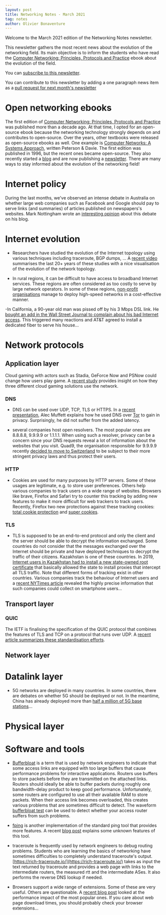 ```yaml
---
layout: post
title: Networking Notes - March 2021
tag: notes
author: Olivier Bonaventure
---
```



Welcome to the March 2021 edition of the Networking Notes newsletter.

This newsletter gathers the most recent news about the evolution
of the networking field. Its main objective is to inform the students
who have read the [Computer Networking: Principles, Protocols and Practice](https://www.computer-networking.info) ebook about the evolution of the field.

You can [subscribe to this newsletter](http://blog.computer-networking.info/notes/).

You can contribute to this newsletter by adding a one paragraph news item as a [pull request for next month's newsletter](https://github.com/cnp3/netnews/edit/main/2021/2021-apr.md) 

# Open networking ebooks

The first edition of [Computer Networking: Principles, Protocols and Practice](https://www.computer-networking.info) was published more than a decade ago. At that time, I opted for an open-source ebook because the networking technology strongly depends on and contributes to open-source. Over the years, other textbooks were released as open-source ebooks as well. One example is [Computer Networks: A Systems Approach](https://www.systemsapproach.org/), written Peterson & Davie. The first edition was published in 1996, but the recent ones became open-source. They also recently started a [blog](https://www.systemsapproach.org/blog) and are now publishing a [newsletter](https://systemsapproach.substack.com/p/welcome). There are many ways to stay informed about the evolution of the networking field! 

# Internet policy

During the last months, we've observed an intense debate in Australia on whether large web companies such as Facebook and Google should pay to serve links (and summaries) of articles published on newspapers's websites. Mark Nottingham wrote an [interesting opinion](https://www.mnot.net/blog/2021/02/18/no-news) about this debate on his blog.


# Internet evolution

- Researchers have studied the evolution of the Internet topology using various techniques including traceroute, BGP dumps, ... A [recent video](https://singularityhub.com/2021/02/28/this-video-shows-the-entire-internet-and-its-evolution-since-1997/amp/?__twitter_impression=true) summarises the last 20+ years of these studies with a nice visualisation of the evolution of the network topology.

- In rural regions, it can be difficult to have access to broadband Internet services. These regions are often considered as too costly to serve by large network operators. In some of these regions, [non-profit organisations](https://blog.apnic.net/2021/02/18/building-your-own-fibre-to-premises-network/) manage to deploy high-speed networks in a cost-effective manner.

-In California, a 90-year old man was pissed off by his 3 Mbps DSL link. He [bought an add in the Wall Street Journal to complain about his bad Internet access](https://arstechnica.com/information-technology/2021/02/90-year-old-gets-att-300mbps-fiber-a-week-after-complaining-in-wsj-print-ad/?utm_brand=arstechnica&utm_source=twitter&utm_social-type=owned&utm_medium=social). This triggered many reactions and AT&T agreed to install a dedicated fiber to serve his house...

# Network protocols

## Application layer

Cloud gaming with actors such as Stadia, GeForce Now and PSNow could change how users play game. A [recent study](https://arxiv.org/abs/2012.06774) provides insight on how they three different cloud gaming solutions use the network.


### DNS

- DNS can be used over UDP, TCP, TLS or HTTPS. In a [recent presentation](https://alecmuffett.com/alecm/presentations/2021-no-port-53-who-dis/no-port-53-who-dis-presentation.pdf), Alec Muffett explains how he used DNS over [Tor](https://www.torproject.org/) to gain in privacy. Surprisingly, he did not suffer from the added latency.

- several companies host open resolvers. The most popular ones are 8.8.8.8, 9.9.9.9 or 1.1.1.1. When using such a resolver, privacy can be a concern since your DNS requests reveal a lot of information about the websites that you visit. Quad9, the organisation responsible for 9.9.9.9 recently [decided to move to Switzerland](https://theconsumr.com/news/public-dns-provider-quad9-relocates-to-switzerland/) to be subject to their more stringent privacy laws and thus protect their users.

### HTTP

- Cookies are used for many purposes by HTTP servers. Some of these usages are legitimate, e.g. to store user preferences. Others help various companies to track users on a wide range of websites. Browsers like brave, Firefox and Safari try to counter this tracking by adding new features to make it more difficult for web trackers to track users. Recently, Firefox two new protections against these tracking cookies: [total cookie protection](https://blog.mozilla.org/security/2021/02/23/total-cookie-protection/) and [super cookies](https://blog.mozilla.org/security/2021/01/26/supercookie-protections/). 

### TLS

- TLS is supposed to be an end-to-end protocol and only the client and the server should be able to decrypt the information exchanged. Some countries do not consider that the messages exchanged over the Internet should be private and have deployed techniques to decrypt the traffic of their citizens. Kazakhstan is one of these countries. In 2019, [Internet users in Kazakhstan had to install a new state-owned root certificate](https://blog.apnic.net/2021/02/15/an-analysis-of-a-large-scale-https-interception/) that basically allowed the state to install proxies that intercept all TLS traffic. Note that different forms of tracking exist in other countries. Various companies track the behaviour of Internet users and a [recent NYTimes article](https://www.nytimes.com/2021/02/05/opinion/capitol-attack-cellphone-data.html) revealed the highly precise information that such companies could collect on smartphone users...


## Transport layer

### QUIC

The IETF is finalising the specification of the QUIC protocol that combines the features of TLS and TCP on a protocol that runs over UDP. A [recent article summarizes these standardisation efforts](https://arxiv.org/pdf/2102.07527.pdf).

## Network layer


# Datalink layer

- 5G networks are deployed in many countries. In some countries, there are debates on whether 5G should be deployed or not. In the meantime, China has already deployed more than [half a million of 5G base stations](https://www.rcrwireless.com/20201229/5g/chinese-operators-instll-580000-5g-base-stations-2020-report)...


# Physical layer


# Software and tools

- [Bufferbloat](https://en.wikipedia.org/wiki/Bufferbloat) is a term that is used by network engineers to indicate that some access links are equipped with too large buffers that cause performance problems for interactive applications. Routers use buffers to store packets before they are transmitted on the attached links. Routers should ideally be able to buffer packets during roughly one bandwidth-delay product to keep good performance. Unfortunately, some routers are configured to use all their available RAM to store packets. When their access link becomes overloaded, this creates various problems that are sometimes difficult to detect. The waveform [bufferbloat test](https://www.waveform.com/apps/dev-arshan) can be used to detect whether your access router suffers from such problems. 

- [fping](http://fping.org/) is another implementation of the standard ping tool that provides more features. A recent [blog post](https://karneliuk.com/2021/02/tools-5-searching-for-live-hosts-with-fping-ipv4-and-ipv6-version/) explains some unknown features of this tool.

- traceroute is frequently used by network engineers to debug routing problems. Students who are learning the basics of networking have sometimes difficulties to completely understand traceroute's output. [https://rich-traceroute.io/](https://rich-traceroute.io/) takes as input the text returned by traceroute and provides a web page with links to the intermediate routers, the measured rtt and the intermediate ASes. It also performs the reverse DNS lookup if needed.

- Browsers support a wide range of extensions. Some of these are very useful. Others are questionable. A [recent blog post](https://www.debugbear.com/blog/2020-chrome-extension-performance-report#performance-impact-of-ad-blockers) looked at the performance impact of the most popular ones. If you care about web page download times, you should probably check your browser extensions...
